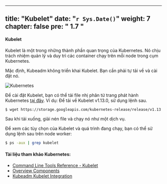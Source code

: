 
---
title: "Kubelet"
date: "`r Sys.Date()`"
weight: 7
chapter: false
pre: "<b> 1.7 </b>"
---

#### Kubelet

Kubelet là một trong những thành phần quan trọng của Kubernetes. Nó chịu trách nhiệm quản lý và duy trì các container chạy trên mỗi node trong cụm Kubernetes.

Mặc định, Kubeadm không triển khai Kubelet. Bạn cần phải tự tải về và cài đặt nó.

![Kubernetes](/images//part1/7/0007.png?featherlight=false&width=60pc)

Để cài đặt Kubelet, bạn có thể tải file nhị phân từ trang phát hành Kubernetes [tại đây](https://kubernetes.io/docs/reference/command-line-tools-reference/kubelet/). Ví dụ: Để tải về Kubelet v1.13.0, sử dụng lệnh sau.

```bash
$ wget https://storage.googleapis.com/kubernetes-release/release/v1.13.0/bin/linux/amd64/kubelet
```

Sau khi tải xuống, giải nén file và chạy nó như một dịch vụ.

Để xem các tùy chọn của Kubelet và quá trình đang chạy, bạn có thể sử dụng lệnh sau trên node worker:

```bash
$ ps -aux | grep kubelet
```

#### Tài liệu tham khảo Kubernetes:

- [Command Line Tools Reference - Kubelet](https://kubernetes.io/docs/reference/command-line-tools-reference/kubelet/)
- [Overview Components](https://kubernetes.io/docs/concepts/overview/components/)
- [Kubeadm Kubelet Integration](https://kubernetes.io/docs/setup/production-environment/tools/kubeadm/kubelet-integration/)